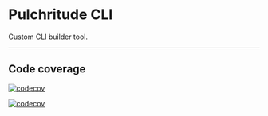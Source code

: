 # Pulchritude CLI

Custom CLI builder tool.

---

## Code coverage

[![codecov](https://codecov.io/gh/padamban/pulchritude-cli/branch/main/graph/badge.svg?token=1VR6GKQK5B)](https://codecov.io/gh/padamban/pulchritude-cli)

[![codecov](https://codecov.io/gh/padamban/pulchritude-cli/branch/main/graphs/tree.svg?token=1VR6GKQK5B)](https://codecov.io/gh/padamban/pulchritude-cli)


